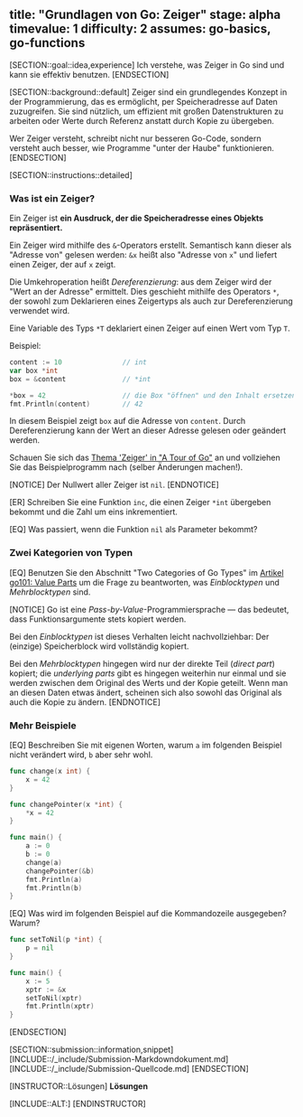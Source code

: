 title: "Grundlagen von Go: Zeiger"
stage: alpha
timevalue: 1
difficulty: 2
assumes: go-basics, go-functions
---

[SECTION::goal::idea,experience]
Ich verstehe, was Zeiger in Go sind und kann sie effektiv benutzen.
[ENDSECTION]

[SECTION::background::default]
Zeiger sind ein grundlegendes Konzept in der Programmierung, das es ermöglicht, per Speicheradresse
auf Daten zuzugreifen.
Sie sind nützlich, um effizient mit großen Datenstrukturen zu arbeiten oder
Werte durch Referenz anstatt durch Kopie zu übergeben.

Wer Zeiger versteht, schreibt nicht nur besseren Go-Code, sondern versteht auch besser, 
wie Programme "unter der Haube" funktionieren.
[ENDSECTION]

[SECTION::instructions::detailed]

### Was ist ein Zeiger?

Ein Zeiger ist **ein Ausdruck, der die Speicheradresse eines Objekts repräsentiert.**

Ein Zeiger wird mithilfe des `&`-Operators erstellt.
Semantisch kann dieser als "Adresse von" gelesen werden: `&x` heißt also "Adresse von `x`"
und liefert einen Zeiger, der auf `x` zeigt.

Die Umkehroperation heißt _Dereferenzierung_: 
aus dem Zeiger wird der "Wert an der Adresse" ermittelt.
Dies geschieht mithilfe des Operators `*`, der sowohl zum Deklarieren eines Zeigertyps als auch
zur Dereferenzierung verwendet wird.

Eine Variable des Typs `*T` deklariert einen Zeiger auf einen Wert vom Typ `T`.

Beispiel:

```go
content := 10               // int
var box *int
box = &content              // *int

*box = 42                   // die Box "öffnen" und den Inhalt ersetzen
fmt.Println(content)        // 42
```

In diesem Beispiel zeigt `box` auf die Adresse von `content`.
Durch Dereferenzierung kann der Wert an dieser Adresse gelesen oder geändert werden.

Schauen Sie sich das
[Thema 'Zeiger' in "A Tour of Go"](https://go.dev/tour/moretypes/1)
an und vollziehen Sie das Beispielprogramm nach (selber Änderungen machen!).

[NOTICE]
Der Nullwert aller Zeiger ist `nil`.
[ENDNOTICE]

[ER] Schreiben Sie eine Funktion `inc`, die einen Zeiger `*int` übergeben bekommt und
die Zahl um eins inkrementiert.

[EQ] Was passiert, wenn die Funktion `nil` als Parameter bekommt?

<!-- time estimate: 10 min -->


### Zwei Kategorien von Typen

[EQ] Benutzen Sie den Abschnitt "Two Categories of Go Types" im
[Artikel go101: Value Parts](https://go101.org/article/value-part.html)
um die Frage zu beantworten, was _Einblocktypen_ und _Mehrblocktypen_ sind. 

[NOTICE]
Go ist eine _Pass-by-Value_-Programmiersprache — das bedeutet, dass Funktionsargumente 
stets kopiert werden.

Bei den _Einblocktypen_ ist dieses Verhalten leicht nachvollziehbar: Der (einzige) Speicherblock 
wird vollständig kopiert.

Bei den _Mehrblocktypen_ hingegen wird nur der direkte Teil (_direct part_) kopiert;
die _underlying parts_ gibt es hingegen weiterhin nur einmal und sie werden zwischen 
dem Original des Werts und der Kopie geteilt. 
Wenn man an diesen Daten etwas ändert, scheinen sich also sowohl das Original
als auch die Kopie zu ändern.
[ENDNOTICE]


### Mehr Beispiele

[EQ] Beschreiben Sie mit eigenen Worten, warum `a` im folgenden Beispiel nicht verändert wird,
`b` aber sehr wohl.

```go
func change(x int) {
	x = 42
}

func changePointer(x *int) {
    *x = 42
}

func main() {
	a := 0
	b := 0
	change(a)
    changePointer(&b)
	fmt.Println(a)
	fmt.Println(b)
}
```

[EQ] Was wird im folgenden Beispiel auf die Kommandozeile ausgegeben?
Warum?

```go
func setToNil(p *int) {
    p = nil
}

func main() {
    x := 5
    xptr := &x
    setToNil(xptr)
    fmt.Println(xptr)
}
```

<!-- time estimate: 20 min -->
<!-- TODO_2_Brandes: add a teaser about unsafe when task 'go-unsafe' is ready --> 
[ENDSECTION]

[SECTION::submission::information,snippet]
[INCLUDE::/_include/Submission-Markdowndokument.md]
[INCLUDE::/_include/Submission-Quellcode.md]
[ENDSECTION]

[INSTRUCTOR::Lösungen]
**Lösungen**

[INCLUDE::ALT:]
[ENDINSTRUCTOR]
